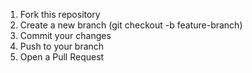 1. Fork this repository
2. Create a new branch (git checkout -b feature-branch)
3. Commit your changes
4. Push to your branch
5. Open a Pull Request
